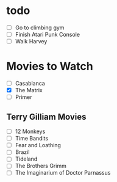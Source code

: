 # todo

- [ ] Go to climbing gym
- [ ] Finish Atari Punk Console
- [ ] Walk Harvey

# Movies to Watch

- [ ] Casablanca
- [x] The Matrix
- [ ] Primer

## Terry Gilliam Movies

- [ ] 12 Monkeys
- [ ] Time Bandits
- [ ] Fear and Loathing
- [ ] Brazil
- [ ] Tideland
- [ ] The Brothers Grimm
- [ ] The Imaginarium of Doctor Parnassus
